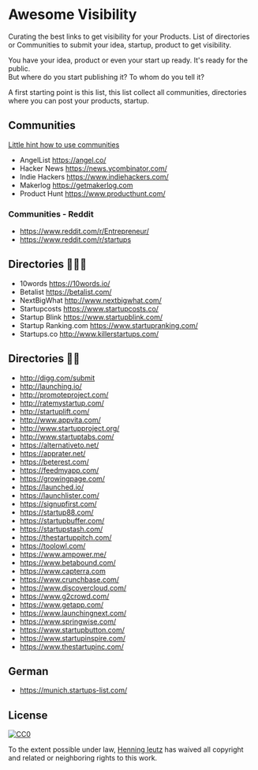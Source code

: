 Awesome Visibility
======

Curating the best links to get visibility for your Products. 
List of directories or Communities to submit your idea, startup, product to get visibility.

You have your idea, product or even your start up ready. It's ready for the public.  
But where do you start publishing it? To whom do you tell it? 

A first starting point is this list, this list collect all communities, directories where you can post your products, startup. 


Communities
------

[Little hint how to use communities](communities.md)

- AngelList https://angel.co/
- Hacker News https://news.ycombinator.com/
- Indie Hackers https://www.indiehackers.com/
- Makerlog https://getmakerlog.com 
- Product Hunt https://www.producthunt.com/

### Communities - Reddit

- https://www.reddit.com/r/Entrepreneur/
- https://www.reddit.com/r/startups

Directories 🌟🌟🌟
------

- 10words https://10words.io/
- Betalist https://betalist.com/
- NextBigWhat http://www.nextbigwhat.com/
- Startupcosts https://www.startupcosts.co/
- Startup Blink https://www.startupblink.com/
- Startup Ranking.com https://www.startupranking.com/
- Startups.co http://www.killerstartups.com/

Directories 🌟🌟
------
- http://digg.com/submit
- http://launching.io/
- http://promoteproject.com/
- http://ratemystartup.com/
- http://startuplift.com/
- http://www.appvita.com/
- http://www.startupproject.org/
- http://www.startuptabs.com/
- https://alternativeto.net/
- https://apprater.net/
- https://beterest.com/
- https://feedmyapp.com/
- https://growingpage.com/
- https://launched.io/
- https://launchlister.com/
- https://signupfirst.com/
- https://startup88.com/
- https://startupbuffer.com/
- https://startupstash.com/
- https://thestartuppitch.com/
- https://toolowl.com/
- https://www.ampower.me/
- https://www.betabound.com/
- https://www.capterra.com
- https://www.crunchbase.com/
- https://www.discovercloud.com/
- https://www.g2crowd.com/
- https://www.getapp.com/
- https://www.launchingnext.com/
- https://www.springwise.com/
- https://www.startupbutton.com/
- https://www.startupinspire.com/
- https://www.thestartupinc.com/


German
------

- https://munich.startups-list.com/


## License

[![CC0](http://mirrors.creativecommons.org/presskit/buttons/88x31/svg/cc-zero.svg)](https://creativecommons.org/publicdomain/zero/1.0/)

To the extent possible under law, [Henning leutz](https://twitter.com/de_henne) has waived all copyright and related or neighboring rights to this work.
